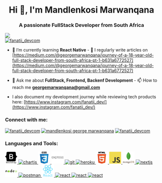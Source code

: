 <h1 align="center">Hi 👋, I'm Mandlenkosi Marwanqana</h1>
<h3 align="center">A passionate FullStack Developer from South Africa</h3>

<img
  src="https://external-content.duckduckgo.com/iu/?u=https%3A%2F%2Fmedia1.giphy.com%2Fmedia%2FqgQUggAC3Pfv687qPC%2Fgiphy.gif&f=1&nofb=1&ipt=ed7741e207bd5c14a4eeeb5a86c073b2f8fd5b9feaff0c0c1deff858d9d6979a&ipo=images"
  align="right"
  width="510"
/>

<p align="left">
  <a href="https://twitter.com/fanatii_dev" target="blank"
    ><img src="https://img.shields.io/twitter/follow/fanatii_devcom?logo=twitter&style=for-the-badge" alt="fanatii_devcom"
  /></a>
</p>

- 🌱 I’m currently learning **React Native** - 📝 I regularly write articles on
[https://medium.com/@georgemarwanqana/journey-of-a-18-year-old-full-stack-developer-from-south-africa-pt-1-b631a6772527](https://medium.com/@georgemarwanqana/journey-of-a-18-year-old-full-stack-developer-from-south-africa-pt-1-b631a6772527)
- 💬 Ask me about **FullStack, Frontend, Backenf Development** - 📫 How to reach me **georgemarwanqana@gmail.com**

- I also document my development journey while reviewing tech products here: [https://www.instagram.com/fanatii_dev/](https://www.instagram.com/fanatii_dev/)

<h3 align="left">Connect with me:</h3>
<p align="left">
  <a href="https://twitter.com/fanatii_devcom" target="blank"
    ><img
      align="center"
      src="https://raw.githubusercontent.com/rahuldkjain/github-profile-readme-generator/master/src/images/icons/Social/twitter.svg"
      alt="fanatii_devcom"
      height="30"
      width="40"
  /></a>
  <a href="https://www.linkedin.com/in/mandlenkosi-marwanqana-b08357218/" target="blank"
    ><img
      align="center"
      src="https://raw.githubusercontent.com/rahuldkjain/github-profile-readme-generator/master/src/images/icons/Social/linked-in-alt.svg"
      alt="mandlenkosi george marwanqana"
      height="30"
      width="40"
  /></a>
  <a href="[https://instagram.com/fanatii_devcom](https://www.instagram.com/fanatii_dev/)" target="blank"
    ><img
      align="center"
      src="https://raw.githubusercontent.com/rahuldkjain/github-profile-readme-generator/master/src/images/icons/Social/instagram.svg"
      alt="fanatii_devcom"
      height="30"
      width="40"
  /></a>
</p>

<h3 align="left">Languages and Tools:</h3>
<p align="left">
  <a href="https://getbootstrap.com" target="_blank" rel="noreferrer">
    <img
      src="https://raw.githubusercontent.com/devicons/devicon/master/icons/bootstrap/bootstrap-plain-wordmark.svg"
      alt="bootstrap"
      width="40"
      height="40"
    />
  </a>
  <a href="https://www.chartjs.org" target="_blank" rel="noreferrer">
    <img src="https://www.chartjs.org/media/logo-title.svg" alt="chartjs" width="40" height="40" />
  </a>
  <a href="https://www.w3schools.com/css/" target="_blank" rel="noreferrer">
    <img src="https://raw.githubusercontent.com/devicons/devicon/master/icons/css3/css3-original-wordmark.svg" alt="css3" width="40" height="40" />
  </a>
  <a href="https://expressjs.com" target="_blank" rel="noreferrer">
    <img
      src="https://raw.githubusercontent.com/devicons/devicon/master/icons/express/express-original-wordmark.svg"
      alt="express"
      width="40"
      height="40"
    />
  </a>
  <a href="https://git-scm.com/" target="_blank" rel="noreferrer">
    <img src="https://www.vectorlogo.zone/logos/git-scm/git-scm-icon.svg" alt="git" width="40" height="40" />
  </a>
  <a href="https://heroku.com" target="_blank" rel="noreferrer">
    <img src="https://www.vectorlogo.zone/logos/heroku/heroku-icon.svg" alt="heroku" width="40" height="40" />
  </a>
  <a href="https://www.w3.org/html/" target="_blank" rel="noreferrer">
    <img src="https://raw.githubusercontent.com/devicons/devicon/master/icons/html5/html5-original-wordmark.svg" alt="html5" width="40" height="40" />
  </a>
  <a href="https://developer.mozilla.org/en-US/docs/Web/JavaScript" target="_blank" rel="noreferrer">
    <img
      src="https://raw.githubusercontent.com/devicons/devicon/master/icons/javascript/javascript-original.svg"
      alt="javascript"
      width="40"
      height="40"
    />
  </a>
  <a href="https://www.mongodb.com/" target="_blank" rel="noreferrer">
    <img
      src="https://raw.githubusercontent.com/devicons/devicon/master/icons/mongodb/mongodb-original-wordmark.svg"
      alt="mongodb"
      width="40"
      height="40"
    />
  </a>
  <a href="https://nextjs.org/" target="_blank" rel="noreferrer">
    <img src="https://cdn.worldvectorlogo.com/logos/nextjs-2.svg" alt="nextjs" width="40" height="40" />
  </a>
  <a href="https://nodejs.org" target="_blank" rel="noreferrer">
    <img
      src="https://raw.githubusercontent.com/devicons/devicon/master/icons/nodejs/nodejs-original-wordmark.svg"
      alt="nodejs"
      width="40"
      height="40"
    />
  </a>
  <a href="https://postman.com" target="_blank" rel="noreferrer">
    <img src="https://www.vectorlogo.zone/logos/getpostman/getpostman-icon.svg" alt="postman" width="40" height="40" />
  </a>
  <a href="https://reactjs.org/" target="_blank" rel="noreferrer">
    <img src="https://raw.githubusercontent.com/devicons/devicon/master/icons/react/react-original-wordmark.svg" alt="react" width="40" height="40" />
  </a>
  <a href="https://vuejs.org/" target="_blank" rel="noreferrer">
    <img src="https://e7.pngegg.com/pngimages/178/551/png-clipart-vue-js-javascript-framework-front-and-back-ends-github-technical-angle-text.png" alt="react" width="40" height="40" />
  </a>
  <a href="https://www.docker.com/" target="_blank" rel="noreferrer">
    <img src="https://static-00.iconduck.com/assets.00/docker-icon-512x438-ga1hb37h.png" alt="react" width="40" height="40" />
  </a>
  <a href="https://nestjs.com/" target="_blank" rel="noreferrer">
    <img src="https://cdn.dribbble.com/users/808903/screenshots/3831862/dribbble_szablon__1_1.png" alt="react" width="40" height="40" />
  </a>
</p>
